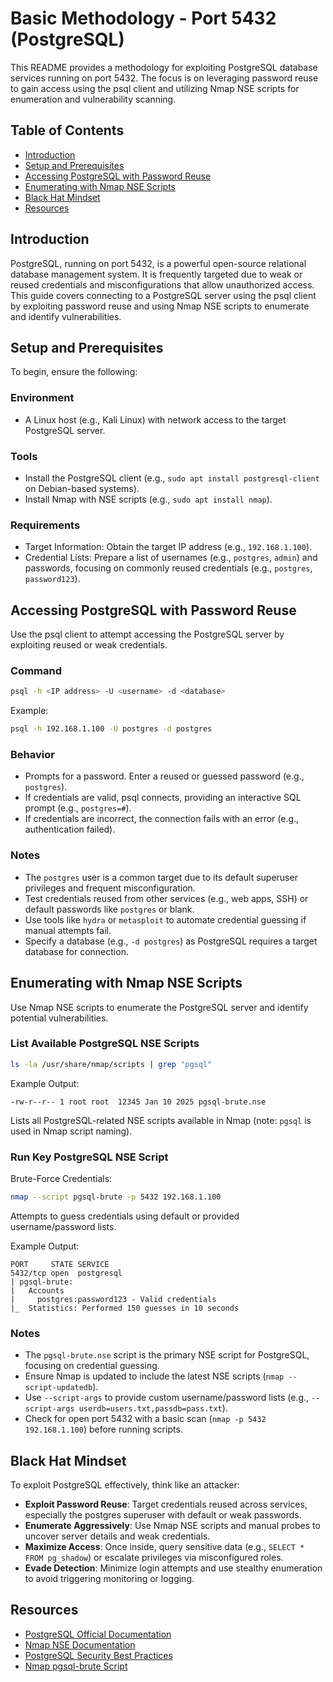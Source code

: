 # Basic Methodology - Port 5432 (PostgreSQL)

This README provides a methodology for exploiting PostgreSQL database services running on port 5432. The focus is on leveraging password reuse to gain access using the psql client and utilizing Nmap NSE scripts for enumeration and vulnerability scanning.

## Table of Contents

- [Introduction](#introduction)
- [Setup and Prerequisites](#setup-and-prerequisites)
- [Accessing PostgreSQL with Password Reuse](#accessing-postgresql-with-password-reuse)
- [Enumerating with Nmap NSE Scripts](#enumerating-with-nmap-nse-scripts)
- [Black Hat Mindset](#black-hat-mindset)
- [Resources](#resources)

## Introduction

PostgreSQL, running on port 5432, is a powerful open-source relational database management system. It is frequently targeted due to weak or reused credentials and misconfigurations that allow unauthorized access. This guide covers connecting to a PostgreSQL server using the psql client by exploiting password reuse and using Nmap NSE scripts to enumerate and identify vulnerabilities.

## Setup and Prerequisites

To begin, ensure the following:

### Environment
- A Linux host (e.g., Kali Linux) with network access to the target PostgreSQL server.

### Tools
- Install the PostgreSQL client (e.g., `sudo apt install postgresql-client` on Debian-based systems).
- Install Nmap with NSE scripts (e.g., `sudo apt install nmap`).

### Requirements
- Target Information: Obtain the target IP address (e.g., `192.168.1.100`).
- Credential Lists: Prepare a list of usernames (e.g., `postgres`, `admin`) and passwords, focusing on commonly reused credentials (e.g., `postgres`, `password123`).

## Accessing PostgreSQL with Password Reuse

Use the psql client to attempt accessing the PostgreSQL server by exploiting reused or weak credentials.

### Command
```bash
psql -h <IP address> -U <username> -d <database>
```

Example:
```bash
psql -h 192.168.1.100 -U postgres -d postgres
```

### Behavior
- Prompts for a password. Enter a reused or guessed password (e.g., `postgres`).
- If credentials are valid, psql connects, providing an interactive SQL prompt (e.g., `postgres=#`).
- If credentials are incorrect, the connection fails with an error (e.g., authentication failed).

### Notes

- The `postgres` user is a common target due to its default superuser privileges and frequent misconfiguration.
- Test credentials reused from other services (e.g., web apps, SSH) or default passwords like `postgres` or blank.
- Use tools like `hydra` or `metasploit` to automate credential guessing if manual attempts fail.
- Specify a database (e.g., `-d postgres`) as PostgreSQL requires a target database for connection.

## Enumerating with Nmap NSE Scripts

Use Nmap NSE scripts to enumerate the PostgreSQL server and identify potential vulnerabilities.

### List Available PostgreSQL NSE Scripts

```bash
ls -la /usr/share/nmap/scripts | grep "pgsql"
```

Example Output:
```
-rw-r--r-- 1 root root  12345 Jan 10 2025 pgsql-brute.nse
```

Lists all PostgreSQL-related NSE scripts available in Nmap (note: `pgsql` is used in Nmap script naming).

### Run Key PostgreSQL NSE Script

Brute-Force Credentials:
```bash
nmap --script pgsql-brute -p 5432 192.168.1.100
```

Attempts to guess credentials using default or provided username/password lists.

Example Output:
```
PORT     STATE SERVICE
5432/tcp open  postgresql
| pgsql-brute:
|   Accounts
|     postgres:password123 - Valid credentials
|_  Statistics: Performed 150 guesses in 10 seconds
```

### Notes

- The `pgsql-brute.nse` script is the primary NSE script for PostgreSQL, focusing on credential guessing.
- Ensure Nmap is updated to include the latest NSE scripts (`nmap --script-updatedb`).
- Use `--script-args` to provide custom username/password lists (e.g., `--script-args userdb=users.txt,passdb=pass.txt`).
- Check for open port 5432 with a basic scan (`nmap -p 5432 192.168.1.100`) before running scripts.

## Black Hat Mindset

To exploit PostgreSQL effectively, think like an attacker:

- **Exploit Password Reuse**: Target credentials reused across services, especially the postgres superuser with default or weak passwords.
- **Enumerate Aggressively**: Use Nmap NSE scripts and manual probes to uncover server details and weak credentials.
- **Maximize Access**: Once inside, query sensitive data (e.g., `SELECT * FROM pg_shadow`) or escalate privileges via misconfigured roles.
- **Evade Detection**: Minimize login attempts and use stealthy enumeration to avoid triggering monitoring or logging.

## Resources

- [PostgreSQL Official Documentation](https://www.postgresql.org/docs/)
- [Nmap NSE Documentation](https://nmap.org/nsedoc/)
- [PostgreSQL Security Best Practices](https://www.postgresql.org/docs/current/security.html)
- [Nmap pgsql-brute Script](https://nmap.org/nsedoc/scripts/pgsql-brute.html)

